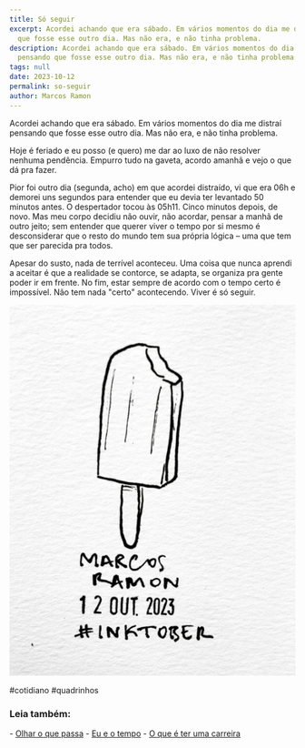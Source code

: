 ```yaml
---
title: Só seguir
excerpt: Acordei achando que era sábado. Em vários momentos do dia me distraí pensando
  que fosse esse outro dia. Mas não era, e não tinha problema.
description: Acordei achando que era sábado. Em vários momentos do dia me distraí
  pensando que fosse esse outro dia. Mas não era, e não tinha problema.
tags: null
date: 2023-10-12
permalink: so-seguir
author: Marcos Ramon
---
```

Acordei achando que era sábado. Em vários momentos do dia me distraí pensando que fosse esse outro dia. Mas não era, e não tinha problema.

Hoje é feriado e eu posso (e quero) me dar ao luxo de não resolver nenhuma pendência. Empurro tudo na gaveta, acordo amanhã e vejo o que dá pra fazer.

Pior foi outro dia (segunda, acho) em que acordei distraído, vi que era 06h e demorei uns segundos para entender que eu devia ter levantado 50 minutos antes. O despertador tocou às 05h11. Cinco minutos depois, de novo. Mas meu corpo decidiu não ouvir, não acordar, pensar a manhã de outro jeito; sem entender que querer viver o tempo por si mesmo é desconsiderar que o resto do mundo tem sua própria lógica – uma que tem que ser parecida pra todos.

Apesar do susto, nada de terrível aconteceu. Uma coisa que nunca aprendi a aceitar é que a realidade se contorce, se adapta, se organiza pra gente poder ir em frente. No fim, estar sempre de acordo com o tempo certo é impossível. Não tem nada "certo" acontecendo. Viver é só seguir.

<img src="/assets/img/Pasted image 20250309214558.png">

#cotidiano #quadrinhos

<h3>Leia também:</h3>
- <a href="/olhar-o-que-passa">Olhar o que passa</a>
- <a href="/eu-e-o-tempo">Eu e o tempo</a>
- <a href="/o-que-e-ter-uma-carreira">O que é ter uma carreira</a>
